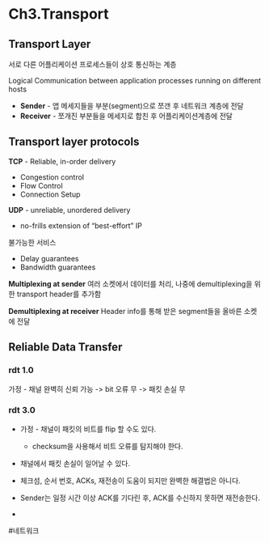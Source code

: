 # Ch3.Transport
## Transport Layer
서로 다른 어플리케이션 프로세스들이 상호 통신하는 계층

Logical Communication between application processes running on different hosts

* **Sender** - 앱 메세지들을 부분(segment)으로 쪼갠 후 네트워크 계층에 전달
* **Receiver** - 쪼개진 부분들을 메세지로 합친 후 어플리케이션계층에 전달

## Transport layer protocols
**TCP** - Reliable, in-order delivery
* Congestion control
* Flow Control
* Connection Setup

**UDP** - unreliable, unordered delivery 
* no-frills extension of “best-effort” IP

불가능한 서비스
* Delay guarantees
* Bandwidth guarantees


**Multiplexing at sender**
여러 소켓에서 데이터를 처리, 나중에 demultiplexing을 위한 transport header를 추가함

**Demultiplexing at receiver**
Header info를 통해 받은 segment들을 올바른 소켓에 전달


## Reliable Data Transfer
### rdt 1.0
가정 - 채널 완벽히 신뢰 가능
-> bit 오류 무
-> 패킷 손실 무


### rdt 3.0
* 가정 - 채널이 패킷의 비트를 flip 할 수도 있다.
	* checksum을 사용해서 비트 오류를 탐지해야 한다.
* 채널에서 패킷 손실이 일어날 수 있다.
* 체크섬, 순서 번호, ACKs, 재전송이 도움이 되지만 완벽한 해결법은 아니다.


* Sender는 일정 시간 이상 ACK를 기다린 후, ACK를 수신하지 못하면 재전송한다.
* 








#네트워크